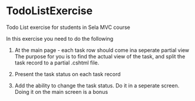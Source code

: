 # TodoListExercise
Todo List exercise for students in Sela MVC course

In this exercise you need to do the following

1. At the main page - each task row should come ina seperate partial view 
   The purpose for you is to find the actual view of the task, and split the task record to
  a partial .cshtml file.

2. Present the task status on each task record 
  
3. Add the ability to change the task status. Do it in a seperate screen.  Doing it on the main screen is a bonus 
